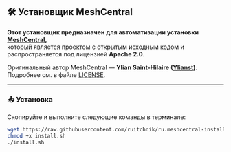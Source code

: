 ## 🛠️ Установщик MeshCentral

**Этот установщик предназначен для автоматизации установки [MeshCentral](https://github.com/Ylianst/MeshCentral),**  
который является проектом с открытым исходным кодом и распространяется под лицензией **Apache 2.0**.

Оригинальный автор MeshCentral — **Ylian Saint-Hilaire ([Ylianst](https://github.com/Ylianst))**.  
Подробнее см. в файле [LICENSE](LICENSE).

---

### 📥 Установка

Скопируйте и выполните следующие команды в терминале:

```bash
wget https://raw.githubusercontent.com/ruitchnik/ru.meshcentral-installer/main/install.sh
chmod +x install.sh
./install.sh
